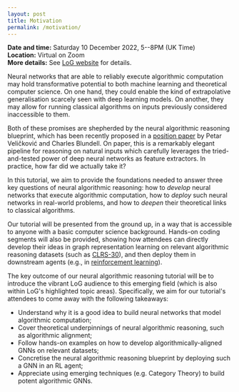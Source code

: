 ```yaml
---
layout: post
title: Motivation
permalink: /motivation/
---
```


**Date and time:** Saturday 10 December 2022, 5--8PM (UK Time)<br>
**Location:** Virtual on Zoom<br>
**More details:** See [LoG website](https://logconference.org/schedule-tutorials/#neural-algorithmic-reasoning) for details.

Neural networks that are able to reliably execute algorithmic computation may hold transformative potential to both machine learning and theoretical computer science. On one hand, they could enable the kind of extrapolative generalisation scarcely seen with deep learning models. On another, they may allow for running classical algorithms on inputs previously considered inaccessible to them.

Both of these promises are shepherded by the neural algorithmic reasoning blueprint, which has been recently proposed in a [position paper](https://www.cell.com/patterns/pdf/S2666-3899(21)00099-4.pdf) by Petar Veličković and Charles Blundell. On paper, this is a remarkably elegant pipeline for reasoning on natural inputs which carefully leverages the tried-and-tested power of deep neural networks as feature extractors. In practice, how far did we actually take it?

In this tutorial, we aim to provide the foundations needed to answer three key questions of neural algorithmic reasoning: how to _develop_ neural networks that execute algorithmic computation, how to _deploy_ such neural networks in real-world problems, and how to _deepen_ their theoretical links to classical algorithms.

Our tutorial will be presented from the ground up, in a way that is accessible to anyone with a basic computer science background. Hands-on coding segments will also be provided, showing how attendees can directly develop their ideas in graph representation learning on relevant algorithmic reasoning datasets (such as [CLRS-30](https://github.com/deepmind/clrs)), and then deploy them in downstream agents (e.g., in [reinforcement learning](https://papers.nips.cc/paper/2021/hash/82e9e7a12665240d13d0b928be28f230-Abstract.html)).

The key outcome of our neural algorithmic reasoning tutorial will be to introduce the vibrant LoG audience to this emerging field (which is also within LoG's highlighted topic areas). Specifically, we aim for our tutorial's attendees to come away with the following takeaways:

* Understand why it is a good idea to build neural networks that model algorithmic computation;
* Cover theoretical underpinnings of neural algorithmic reasoning, such as algorithmic alignment;
* Follow hands-on examples on how to develop algorithmically-aligned GNNs on relevant datasets;
* Concretise the neural algorithmic reasoning blueprint by deploying such a GNN in an RL agent;
* Appreciate using emerging techniques (e.g. Category Theory) to build potent algorithmic GNNs.
